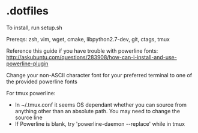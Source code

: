 # .dotfiles

To install, run setup.sh

Prereqs: zsh, vim, wget, cmake, libpython2.7-dev, git, ctags, tmux

Reference this guide if you have trouble with powerline fonts:
http://askubuntu.com/questions/283908/how-can-i-install-and-use-powerline-plugin

Change your non-ASCII character font for your preferred terminal to one of the provided powerline fonts

For tmux powerline:
- In ~/.tmux.conf it seems OS dependant whether you can source from anything other than an absolute path. You may need to change the source line
- If Powerline is blank, try 'powerline-daemon --replace' while in tmux
